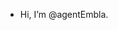 -  Hi, I’m @agentEmbla.

<!---
agentEmbla/agentEmbla is a ✨ special ✨ repository because its `README.md` (this file) appears on your GitHub profile.
You can click the Preview link to take a look at your changes.
--->
